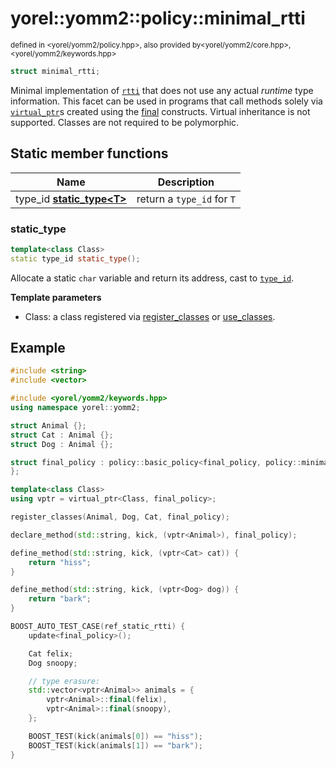 

# yorel::yomm2::policy::minimal_rtti
<sub>defined in <yorel/yomm2/policy.hpp>, also provided by<yorel/yomm2/core.hpp>, <yorel/yomm2/keywords.hpp></sub>

```c++
struct minimal_rtti;
```

Minimal implementation of [`rtti`](/yomm2/reference/policy-rtti.html) that does not use any actual _runtime_
type information. This facet can be used in programs that call methods solely
via [`virtual_ptr`](/yomm2/reference/virtual_ptr.html)s created using the [final](/yomm2/reference/virtual_ptr.html) constructs. Virtual
inheritance is not supported. Classes are not required to be polymorphic.

## Static member functions

| Name                                          | Description                                     |
| --------------------------------------------- | ----------------------------------------------- |
| type_id [**static_type\<T>**](#static_type)   | return a `type_id` for `T`                      |

### static_type

```c++
template<class Class>
static type_id static_type();
```

Allocate a static `char` variable and return its address, cast to [`type_id`](/yomm2/reference/type_id.html).

**Template parameters**

* Class: a class registered via [register_classes](/yomm2/reference/use_classes.html) or [use_classes](/yomm2/reference/use_classes.html).

## Example


```c++
#include <string>
#include <vector>

#include <yorel/yomm2/keywords.hpp>
using namespace yorel::yomm2;

struct Animal {};
struct Cat : Animal {};
struct Dog : Animal {};

struct final_policy : policy::basic_policy<final_policy, policy::minimal_rtti> {
};

template<class Class>
using vptr = virtual_ptr<Class, final_policy>;

register_classes(Animal, Dog, Cat, final_policy);

declare_method(std::string, kick, (vptr<Animal>), final_policy);

define_method(std::string, kick, (vptr<Cat> cat)) {
    return "hiss";
}

define_method(std::string, kick, (vptr<Dog> dog)) {
    return "bark";
}

BOOST_AUTO_TEST_CASE(ref_static_rtti) {
    update<final_policy>();

    Cat felix;
    Dog snoopy;

    // type erasure:
    std::vector<vptr<Animal>> animals = {
        vptr<Animal>::final(felix),
        vptr<Animal>::final(snoopy),
    };

    BOOST_TEST(kick(animals[0]) == "hiss");
    BOOST_TEST(kick(animals[1]) == "bark");
}
```
